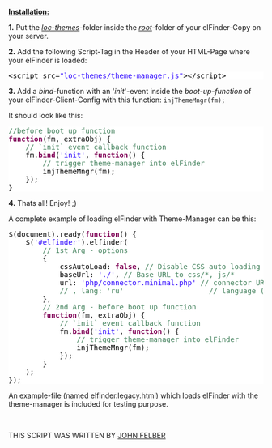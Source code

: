 
<p><span style="text-decoration: underline;"><strong>Installation:</strong></span></p>
<p><strong>1.</strong> Put the <em><span style="text-decoration: underline;">loc-themes</span></em>-folder inside the <span style="text-decoration: underline;"><em>root</em></span>-folder of your elFinder-Copy on your server.</p>
<p><strong>2.</strong> Add the following Script-Tag in the Header of your HTML-Page where your elFinder is loaded:</p>
<pre style="color: #000000; background: #ffffff;">&lt;script src=<span style="color: #2a00ff;">"</span><span style="color: #2a00ff;">loc-themes/theme-manager.js</span><span style="color: #2a00ff;">"</span>&gt;&lt;/script&gt;
</pre>
<p><strong>3.</strong> Add a <em>bind</em>-function with an '<em>init</em>'-event inside the <em>boot-up-function</em> of your elFinder-Client-Config with this function:&nbsp;<code>injThemeMngr(fm);</code></p>
<p>It should look like this:&nbsp;</p>
<pre style="color: #000000; background: #ffffff;"><span style="color: #3f7f59;">//before boot up function</span>
<span style="color: #7f0055; font-weight: bold;">function</span>(fm, extraObj) {
    <span style="color: #3f7f59;">// `init` event callback function</span>
    fm.<span style="color: #7f0055; font-weight: bold;">bind</span>(<span style="color: #2a00ff;">'</span><span style="color: #2a00ff;">init</span><span style="color: #2a00ff;">'</span>, <span style="color: #7f0055; font-weight: bold;">function</span>() {
        <span style="color: #3f7f59;">// trigger theme-manager into elFinder</span>
        injThemeMngr(fm);
    });
}</pre>
<p><strong>4.</strong> Thats all! Enjoy! ;)</p>
<p>A complete example of loading elFinder with Theme-Manager can be this:</p>
<pre style="color: #000000; background: #ffffff;">$(document).ready(<span style="color: #7f0055; font-weight: bold;">function</span>() {
    $(<span style="color: #2a00ff;">'</span><span style="color: #2a00ff;">#elfinder</span><span style="color: #2a00ff;">'</span>).elfinder(
        <span style="color: #3f7f59;">// 1st Arg - options</span>
        {
            cssAutoLoad: <span style="color: #7f0055; font-weight: bold;">false</span>, <span style="color: #3f7f59;">// Disable CSS auto loading</span>
            baseUrl: <span style="color: #2a00ff;">'</span><span style="color: #2a00ff;">./</span><span style="color: #2a00ff;">'</span>, <span style="color: #3f7f59;">// Base URL to css/*, js/*</span>
            url: <span style="color: #2a00ff;">'</span><span style="color: #2a00ff;">php/connector.minimal.php</span><span style="color: #2a00ff;">'</span> <span style="color: #3f7f59;">// connector URL (REQUIRED)</span>
            <span style="color: #3f7f59;">// , lang: 'ru'                    // language (OPTIONAL)</span>
        },
        <span style="color: #3f7f59;">// 2nd Arg - before boot up function</span>
        <span style="color: #7f0055; font-weight: bold;">function</span>(fm, extraObj) {
            <span style="color: #3f7f59;">// `init` event callback function</span>
            fm.<span style="color: #7f0055; font-weight: bold;">bind</span>(<span style="color: #2a00ff;">'</span><span style="color: #2a00ff;">init</span><span style="color: #2a00ff;">'</span>, <span style="color: #7f0055; font-weight: bold;">function</span>() {
                <span style="color: #3f7f59;">// trigger theme-manager into elFinder</span>
                injThemeMngr(fm);
            });
        }
    );
});
</pre>
<p>An example-file (named elfinder.legacy.html) which loads elFinder with the theme-manager is included for testing purpose.</p>
<p>&nbsp;</p>
<p>THIS SCRIPT WAS WRITTEN BY <a href="http://john-felber.net" target="_blank" rel="noopener">JOHN FELBER</a></p>
